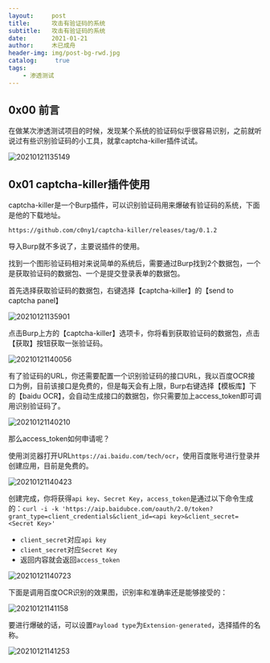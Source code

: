 ```yaml
---
layout:     post
title:      攻击有验证码的系统
subtitle:   攻击有验证码的系统
date:       2021-01-21
author:     木已成舟
header-img: img/post-bg-rwd.jpg
catalog: 	 true
tags:
    - 渗透测试
---
```


## 0x00 前言

在做某次渗透测试项目的时候，发现某个系统的验证码似乎很容易识别，之前就听说过有些识别验证码的小工具，就拿captcha-killer插件试试。

![20210121135149](../../../../img/20210121135149.png)



## 0x01 captcha-killer插件使用

captcha-killer是一个Burp插件，可以识别验证码用来爆破有验证码的系统，下面是他的下载地址。

`https://github.com/c0ny1/captcha-killer/releases/tag/0.1.2`

导入Burp就不多说了，主要说插件的使用。

找到一个图形验证码相对来说简单的系统后，需要通过Burp找到2个数据包，一个是获取验证码的数据包、一个是提交登录表单的数据包。

首先选择获取验证码的数据包，右键选择【captcha-killer】的【send to captcha panel】

![20210121135901](../../../../img/20210121135901.png)

点击Burp上方的【captcha-killer】选项卡，你将看到获取验证码的数据包，点击【获取】按钮获取一张验证码。

![20210121140056](../../../../img/20210121140056.png)

有了验证码的URL，你还需要配置一个识别验证码的接口URL，我以百度OCR接口为例，目前该接口是免费的，但是每天会有上限，Burp右键选择【模板库】下的【baidu OCR】，会自动生成接口的数据包，你只需要加上access_token即可调用识别验证码了。

![20210121140210](../../../../img/20210121140210.png)



那么access_token如何申请呢？

使用浏览器打开URL`https://ai.baidu.com/tech/ocr`，使用百度账号进行登录并创建应用，目前是免费的。

![20210121140423](../../../../img/20210121140423.png)



创建完成，你将获得`api key`、`Secret Key`，`access_token`是通过以下命令生成的：`curl -i -k 'https://aip.baidubce.com/oauth/2.0/token?grant_type=client_credentials&client_id=<api key>&client_secret=<Secret Key>'`

- `client_secret`对应`api key`
- `client_secret`对应`Secret Key`
- 返回内容就会返回`access_token`

![20210121140723](../../../../img/20210121140723.png)



下面是调用百度OCR识别的效果图，识别率和准确率还是能够接受的：

![20210121141158](../../../../img/20210121141158.png)

要进行爆破的话，可以设置`Payload type`为`Extension-generated`，选择插件的名称。

![20210121141253](../../../../img/20210121141253.png)













